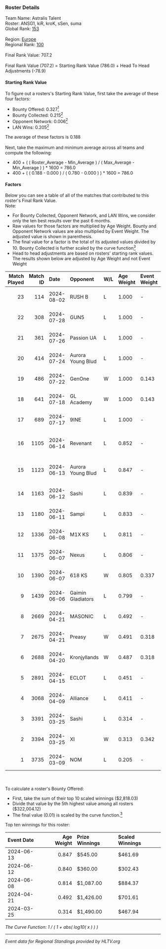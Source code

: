 ### Roster Details<br />
Team Name: Astralis Talent<br />
Roster: ANSG1, kiR, kroK, sSen, suma<br />
Global Rank: [153](../standings_global.md)<br />
<br />
Region: [Europe]( ../standings_europe.md)<br />
Regional Rank: [100]( ../standings_europe.md)<br />
<br />
Final Rank Value:  707.2<br />
<br />
Final Rank Value (707.2) = Starting Rank Value (786.0) + Head To Head Adjustments (-78.9)<br />

#### Starting Rank Value<br />
To figure out a rosters's Starting Rank Value, first take the average of these four factors:<br />
- Bounty Offered: 0.327[<sup>1</sup>](#table2)
- Bounty Collected: 0.215[<sup>2</sup>](#table1)
- Opponent Network: 0.006[<sup>2</sup>](#table1)
- LAN Wins: 0.205[<sup>2</sup>](#table1)

The average of these factors is 0.188<br />
<br />
Next, take the maximum and minimum average across all teams and compute the following:<br />
- 400 + ( ( Roster_Average - Min_Average ) / ( Max_Average - Min_Average ) ) * 1600 = 786.0
- 400 + ( ( 0.188 - 0.000 ) / ( 0.780 - 0.000 ) ) * 1600 = 786.0


#### Factors<br />
Below you can see a table of all of the matches that contributed to this roster's Final Rank Value.<br />
Note:<br />

- For Bounty Collected, Opponent Network, and LAN Wins, we consider only the ten best results over the past 6 months.
- Raw values for those factors are multiplied by Age Weight. Bounty and Opponent Network values are also multiplied by Event Weight. The adjusted value is shown in parenthesis.
- The final value for a factor is the total of its adjusted values divided by 10. Bounty Collected is further scaled by the curve function[<sup>3</sup>](#curveFunction)
- Head to head adjustments are based on rosters' starting rank values. The results shown below are adjusted by Age Weight and not Event Weight
<span id="table1"></span><br />


| Match Played | Match ID | Date       | Opponent          | W/L | Age Weight | Event Weight | Bounty Collected | Opponent Network | LAN Wins  | H2H Adj. | Roster                             |
| -: | -: | :- | :- | :- | :- | :- | :- | :- | :- | -: | :- |
|           23 |      114 | 2024-08-02 | RUSH B            | L   | 1.000      | -            | -                | -                | -         |    -6.59 | ANSG1, kiR, kroK, sSen, suma       |
|           22 |      308 | 2024-07-28 | GUN5              | L   | 1.000      | -            | -                | -                | -         |    -9.79 | ANSG1, kiR, kroK, sSen, suma       |
|           21 |      361 | 2024-07-26 | Passion UA        | L   | 1.000      | -            | -                | -                | -         |    -3.22 | ANSG1, kiR, kroK, sSen, suma       |
|           20 |      414 | 2024-07-24 | Aurora Young Blud | L   | 1.000      | -            | -                | -                | -         |    -7.34 | ANSG1, kiR, kroK, sSen, suma       |
|           19 |      486 | 2024-07-22 | GenOne            | W   | 1.000      | 0.143        | 0.000 (0.000)    | 0.078 (0.011)    | 0 (0.000) |     7.75 | ANSG1, kiR, kroK, sSen, suma       |
|           18 |      641 | 2024-07-18 | GL Academy        | W   | 1.000      | 0.143        | 0.006 (0.001)    | 0.098 (0.014)    | 0 (0.000) |    16.33 | ANSG1, kiR, kroK, sSen, suma       |
|           17 |      689 | 2024-07-17 | 9INE              | L   | 1.000      | -            | -                | -                | -         |    -7.59 | ANSG1, kiR, kroK, sSen, suma       |
|           16 |     1105 | 2024-06-14 | Revenant          | L   | 0.852      | -            | -                | -                | -         |   -10.56 | alexsomfan, ANSG1, kiR, sSen, suma |
|           15 |     1123 | 2024-06-13 | Aurora Young Blud | L   | 0.847      | -            | -                | -                | -         |    -8.10 | alexsomfan, ANSG1, kiR, sSen, suma |
|           14 |     1163 | 2024-06-12 | Sashi             | L   | 0.839      | -            | -                | -                | -         |    -1.83 | ANSG1, kiR, kroK, sSen, suma       |
|           13 |     1180 | 2024-06-11 | Sampi             | L   | 0.833      | -            | -                | -                | -         |    -8.30 | ANSG1, kiR, kroK, sSen, suma       |
|           12 |     1336 | 2024-06-08 | M1X KS            | L   | 0.811      | -            | -                | -                | -         |    -9.29 | ANSG1, kiR, kroK, sSen, suma       |
|           11 |     1375 | 2024-06-07 | Nexus             | L   | 0.806      | -            | -                | -                | -         |   -12.90 | ANSG1, kiR, kroK, sSen, suma       |
|           10 |     1390 | 2024-06-07 | 618 KS            | W   | 0.805      | 0.337        | 0.000 (0.000)    | 0.000 (0.000)    | 1 (0.805) |     2.86 | ANSG1, kiR, kroK, sSen, suma       |
|            9 |     1439 | 2024-06-06 | Gaimin Gladiators | L   | 0.799      | -            | -                | -                | -         |    -5.79 | ANSG1, kiR, kroK, sSen, suma       |
|            8 |     2669 | 2024-04-21 | MASONIC           | L   | 0.492      | -            | -                | -                | -         |    -7.83 | ANSG1, JBOEN, kiR, kroK, tOPZ      |
|            7 |     2675 | 2024-04-21 | Preasy            | W   | 0.491      | 0.318        | 0.008 (0.001)    | 0.221 (0.034)    | 1 (0.491) |     7.92 | ANSG1, JBOEN, kiR, kroK, tOPZ      |
|            6 |     2688 | 2024-04-20 | Kronjyllands      | W   | 0.487      | 0.318        | 0.000 (0.000)    | 0.000 (0.000)    | 1 (0.487) |     1.71 | ANSG1, JBOEN, kiR, kroK, tOPZ      |
|            5 |     2891 | 2024-04-15 | ECLOT             | L   | 0.451      | -            | -                | -                | -         |    -1.29 | ANSG1, JBOEN, kiR, kroK, tOPZ      |
|            4 |     3068 | 2024-04-09 | Alliance          | L   | 0.411      | -            | -                | -                | -         |    -5.13 | ANSG1, JBOEN, kiR, kroK, tOPZ      |
|            3 |     3391 | 2024-03-25 | Sashi             | L   | 0.314      | -            | -                | -                | -         |    -6.32 | ANSG1, JBOEN, kiR, kroK, tOPZ      |
|            2 |     3394 | 2024-03-25 | XI                | W   | 0.313      | 0.342        | 0.000 (0.000)    | 0.000 (0.000)    | 0 (0.000) |     1.82 | ANSG1, JBOEN, kiR, kroK, tOPZ      |
|            1 |     3735 | 2024-03-09 | NOM               | L   | 0.205      | -            | -                | -                | -         |    -5.39 | ANSG1, JBOEN, kiR, kroK, tOPZ      |

<br />
<span id="table2"></span><br />
To calculate a roster's Bounty Offered:<br />

- First, take the sum of their top 10 scaled winnings ($2,818.03)
- Divide that value by the 5th highest value among all rosters ($322,004.12)
- The final value (0.01) is scaled by the curve function.[<sup>3</sup>](#curveFunction)

Top ten winnings for this roster:<br />

| Event Date | Age Weight | Prize Winnings | Scaled Winnings |
| :- | -: | :- | :- |
| 2024-06-13 |      0.847 | $545.00        | $461.69         |
| 2024-06-12 |      0.840 | $360.00        | $302.43         |
| 2024-06-08 |      0.814 | $1,087.00      | $884.37         |
| 2024-04-21 |      0.492 | $1,426.00      | $701.61         |
| 2024-03-25 |      0.314 | $1,490.00      | $467.94         |


<span id="curveFunction"></span>_The Curve Function: 1 / ( 1 + abs( log10( x ) ) )_<br />

---
_Event data for Regional Standings provided by HLTV.org_<br />
